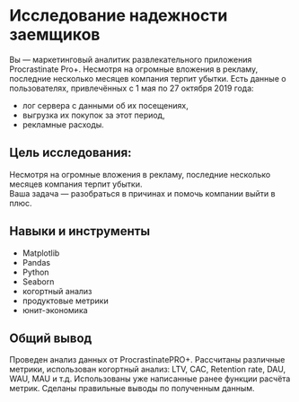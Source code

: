# **Исследование надежности заемщиков**

Вы — маркетинговый аналитик развлекательного приложения Procrastinate Pro+. Несмотря на огромные вложения в рекламу, последние несколько месяцев компания терпит убытки. 
Есть данные о пользователях, привлечённых с 1 мая по 27 октября 2019 года:
- лог сервера с данными об их посещениях,
- выгрузка их покупок за этот период,
- рекламные расходы.

## **Цель исследования:**

Несмотря на огромные вложения в рекламу, последние несколько месяцев компания терпит убытки.   
Ваша задача — разобраться в причинах и помочь компании выйти в плюс.

## **Навыки и инструменты**  
- Matplotlib
- Pandas
- Python
- Seaborn
- когортный анализ
- продуктовые метрики
- юнит-экономика

## **Общий вывод**  
Проведен анализ данных от ProcrastinatePRO+.
Рассчитаны различные метрики, использован когортный анализ: LTV, CAC, Retention rate, DAU, WAU, MAU и т.д. Использованы уже написанные ранее функции расчёта метрик. Сделаны правильные выводы по полученным данным.
